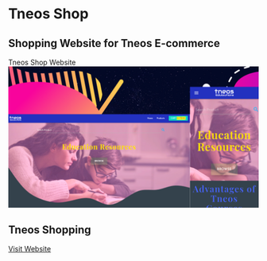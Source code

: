 # Tneos Shop

## Shopping Website for Tneos E-commerce

Tneos Shop Website 
<img src="screenshot/tneosshop.png"  alt ="tneos screenshot"/>
## Tneos Shopping 

<a href="https://shop.tneos.com/">Visit Website</a>
